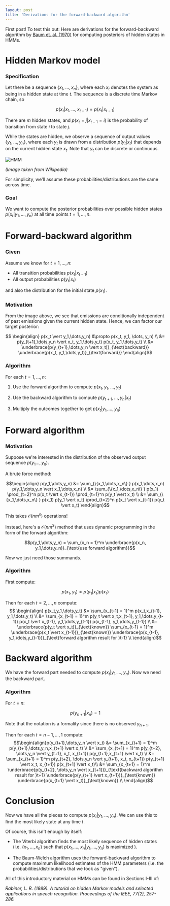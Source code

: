 ```yaml
---
layout: post
title: 'Derivations for the forward-backward algorithm'
---
```



First post!  To test this out: Here are derivations for the forward-backward algorithm by [Baum et. al. (1970)](https://projecteuclid.org/euclid.aoms/1177697196) for computing posteriors of hidden states in HMMs.  

# Hidden Markov model

### Specification
Let there be a sequence $\{x_1,\dots,x_n\}$, where each $x_t$ denotes the system as being in a hidden state at time $t$.  The sequence is a discrete time Markov chain, so

$$p(x_t \vert x_1,\dots,x_{t-1}) = p(x_t \vert x_{t-1})$$

There are $m$ hidden states, and $p(x_t = j \vert x_{t-1} = i)$ is the probability of transition from state $i$ to state $j$.

While the states are hidden, we observe a sequence of output values $\{y_1,\dots,y_n\}$, where each $y_t$ is drawn from a distribution $p(y_t \vert x_t)$ that depends on the current hidden state $x_t$.  Note that $y_t$ can be discrete or continuous.

![HMM](https://upload.wikimedia.org/wikipedia/commons/8/83/Hmm_temporal_bayesian_net.svg)

*(Image taken from Wikipedia)*

For simplicity, we'll assume these probabilities/distributions are the same across time. 

<!-- ### Example -->
<!-- Let $x_t \in \{\text{Sick}, \text{Healthy}\}$, and let $y_t$ be counts of the number of sneezes on day $t$.  -->

<!-- Suppose you recorded how many times you sneezed every day for a year (weirdo).  Can you tell which days you were sick from this data? -->

### Goal
We want to compute the posterior probabilities over possible hidden states $p(x_t \vert y_1,\dots,y_n)$ at all time points $t = 1,\dots,n$.

# Forward-backward algorithm

### Given

Assume we know for $t = 1,\dots,n$:

- All transition probabilities $p(x_t \vert x_{t-1})$ 
- All output probabilities $p(y_t \vert x_t)$ 

and also the distribution for the initial state $p(x_1)$.

### Motivation

From the image above, we see that emissions are conditionally independent of past emissions given the current hidden state.  Hence, we can factor our target posterior:

$$ \begin{align} p(x_t \vert y_1,\dots,y_n) &\propto p(x_t, y_1, \dots, y_n) \\ &=  p(y_{t+1},\dots,y_n \vert x_t, y_1,\dots,y_t) p(x_t, y_1,\dots,y_t) \\ &= \underbrace{p(y_{t+1},\dots,y_n \vert x_t)}_{\text{backward}} \underbrace{p(x_t, y_1,\dots,y_t)}_{\text{forward}}  \end{align}$$

### Algorithm
For each $t = 1,\dots,n$:

1. Use the forward algorithm to compute $p(x_1,y_1,\dots,y_t)$

2. Use the backward algorithm to compute $p(y_{t+1},\dots,y_n \vert x_t)$

3. Multiply the outcomes together to get $p(x_t \vert y_1,\dots,y_n)$

# Forward algorithm

### Motivation
Suppose we're interested in the distribution of the observed output sequence $p(y_1\dots,y_n)$. 

A brute force method:

$$\begin{align} p(y_1,\dots,y_n) &= \sum_{\{x_1,\dots,x_n\} } p(x_1,\dots,x_n) p(y_1,\dots,y_n \vert x_1,\dots,x_n)  \\
&= \sum_{\{x_1,\dots,x_n\} } p(x_1) \prod_{t=2}^n p(x_t \vert x_{t-1}) \prod_{t=1}^n p(y_t \vert x_t) \\
&= \sum_{\{x_1,\dots,x_n\} } p(x_1) p(y_1 \vert x_t) \prod_{t=2}^n p(x_t \vert x_{t-1})  p(y_t \vert x_t) \end{align}$$

This takes $\mathcal{O}(nm^n)$ operations!  

Instead, here's a $\mathcal{O}(nm^2)$ method that uses dynamic programming in the form of the forward algorithm:

$$p(y_1,\dots,y_n) = \sum_{x_n = 1}^m \underbrace{p(x_n, y_1,\dots,y_n)}_{\text{use forward algorithm}}$$

Now we just need those summands.

### Algorithm

First compute:

$$p(x_1,y_1) = p(y_1 \vert x_1)p(x_1)$$

Then for each $t = 2,\dots,n$ compute:
$$ \begin{align} p(x_t,y_1,\dots,y_t) &= \sum_{x_{t-1} = 1}^m p(x_t,x_{t-1}, y_1,\dots,y_t) \\ 
&= \sum_{x_{t-1} = 1}^m p(y_t \vert x_t,x_{t-1}, y_1,\dots,y_{t-1}) p(x_t \vert x_{t-1}, y_1,\dots,y_{t-1}) p(x_{t-1}, y_1,\dots,y_{t-1}) \\
&= \underbrace{p(y_t \vert x_t)}_{\text{known}} \sum_{x_{t-1} = 1}^m  \underbrace{p(x_t \vert x_{t-1})}_{\text{known}} \underbrace{p(x_{t-1}, y_1,\dots,y_{t-1})}_{\text{forward algorithm result for }t-1} \\ \end{align}$$


# Backward algorithm

We have the forward part needed to compute $p(x_t \vert y_1,\dots,y_n)$.  Now we need the backward part.

### Algorithm

For $t = n$:

$$p(y_{n+1} \vert x_n) = 1$$

Note that the notation is a formality since there is no observed $y_{n+1}$.

Then for each $t = n-1,\dots,1$ compute:
$$\begin{align}p(y_{t+1},\dots,y_n \vert x_t) &= \sum_{x_{t+1} = 1}^m p(y_{t+1},\dots,y_n,x_{t+1} \vert x_t) \\
&= \sum_{x_{t+1} = 1}^m p(y_{t+2}, \dots,y_n \vert y_{t+1}, x_t, x_{t+1}) p(y_{t+1},x_{t+1} \vert x_t) \\
&= \sum_{x_{t+1} = 1}^m p(y_{t+2}, \dots,y_n \vert y_{t+1}, x_t, x_{t+1}) p(y_{t+1} \vert  x_t, x_{t+1}) p(x_{t+1} \vert x_t)\\
&= \sum_{x_{t+1} = 1}^m  \underbrace{p(y_{t+2}, \dots,y_n \vert  x_{t+1})}_{\text{backward algorithm result for }t+1} \underbrace{p(y_{t+1} \vert  x_{t+1})}_{\text{known}} \underbrace{p(x_{t+1} \vert x_t)}_{\text{known}}  \\ \end{align}$$

# Conclusion

Now we have all the pieces to compute $p(x_t \vert y_1,\dots,y_n)$.  We can use this to find the most likely state at any time $t$.

Of course, this isn't enough by itself:

- The Viterbi algorithm finds the most likely sequence of hidden states (i.e. $\{x_1,\dots,x_n\}$ such that $p(x_1,\dots,x_n \vert y_1,\dots,y_n)$ is maximized ).

- The Baum-Welch algorithm uses the forward-backward algorithm to compute maximum likelihood estimates of the HMM parameters (i.e. the probabilities/distributions that we took as "given").  

All of this introductory material on HMMs can be found in Sections I-III of: 

*Rabiner, L. R. (1989). A tutorial on hidden Markov models and selected applications in speech recognition. Proceedings of the IEEE, 77(2), 257-286.*
